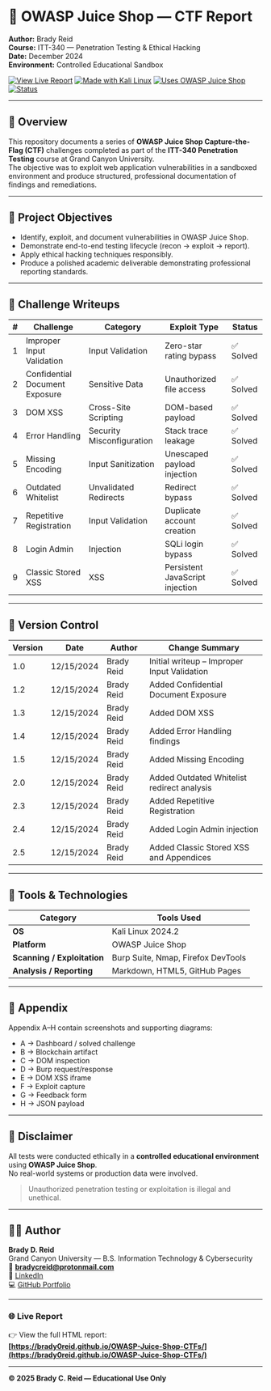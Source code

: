 # 🧠 OWASP Juice Shop — CTF Report  
**Author:** Brady Reid  
**Course:** ITT-340 — Penetration Testing & Ethical Hacking  
**Date:** December 2024  
**Environment:** Controlled Educational Sandbox  

[![View Live Report](https://img.shields.io/badge/View_Live_Report-Click_Here-blue?logo=githubpages&style=for-the-badge)](https://brady0reid.github.io/OWASP-Juice-Shop-CTFs/)
[![Made with Kali Linux](https://img.shields.io/badge/Made%20with-Kali%20Linux-2684FF?logo=kalilinux&logoColor=white)]()
[![Uses OWASP Juice Shop](https://img.shields.io/badge/Platform-OWASP%20Juice%20Shop-orange?logo=owasp)]()
[![Status](https://img.shields.io/badge/Status-Completed-success)]()

---

## 📘 Overview
This repository documents a series of **OWASP Juice Shop Capture-the-Flag (CTF)** challenges completed as part of the **ITT-340 Penetration Testing** course at Grand Canyon University.  
The objective was to exploit web application vulnerabilities in a sandboxed environment and produce structured, professional documentation of findings and remediations.

---

## 🔎 Project Objectives
- Identify, exploit, and document vulnerabilities in OWASP Juice Shop.  
- Demonstrate end-to-end testing lifecycle (recon → exploit → report).  
- Apply ethical hacking techniques responsibly.  
- Produce a polished academic deliverable demonstrating professional reporting standards.

---

## 🧩 Challenge Writeups
| # | Challenge | Category | Exploit Type | Status |
|---|------------|-----------|---------------|---------|
| 1 | Improper Input Validation | Input Validation | Zero-star rating bypass | ✅ Solved |
| 2 | Confidential Document Exposure | Sensitive Data | Unauthorized file access | ✅ Solved |
| 3 | DOM XSS | Cross-Site Scripting | DOM-based payload | ✅ Solved |
| 4 | Error Handling | Security Misconfiguration | Stack trace leakage | ✅ Solved |
| 5 | Missing Encoding | Input Sanitization | Unescaped payload injection | ✅ Solved |
| 6 | Outdated Whitelist | Unvalidated Redirects | Redirect bypass | ✅ Solved |
| 7 | Repetitive Registration | Input Validation | Duplicate account creation | ✅ Solved |
| 8 | Login Admin | Injection | SQLi login bypass | ✅ Solved |
| 9 | Classic Stored XSS | XSS | Persistent JavaScript injection | ✅ Solved |

---

## 🧾 Version Control
| Version | Date | Author | Change Summary |
|----------|------|---------|----------------|
| 1.0 | 12/15/2024 | Brady Reid | Initial writeup – Improper Input Validation |
| 1.2 | 12/15/2024 | Brady Reid | Added Confidential Document Exposure |
| 1.3 | 12/15/2024 | Brady Reid | Added DOM XSS |
| 1.4 | 12/15/2024 | Brady Reid | Added Error Handling findings |
| 1.5 | 12/15/2024 | Brady Reid | Added Missing Encoding |
| 2.0 | 12/15/2024 | Brady Reid | Added Outdated Whitelist redirect analysis |
| 2.3 | 12/15/2024 | Brady Reid | Added Repetitive Registration |
| 2.4 | 12/15/2024 | Brady Reid | Added Login Admin injection |
| 2.5 | 12/15/2024 | Brady Reid | Added Classic Stored XSS and Appendices |

---

## 🧮 Tools & Technologies
| Category | Tools Used |
|-----------|------------|
| **OS** | Kali Linux 2024.2 |
| **Platform** | OWASP Juice Shop |
| **Scanning / Exploitation** | Burp Suite, Nmap, Firefox DevTools |
| **Analysis / Reporting** | Markdown, HTML5, GitHub Pages |

---

## 📸 Appendix
Appendix A–H contain screenshots and supporting diagrams:
- A → Dashboard / solved challenge  
- B → Blockchain artifact  
- C → DOM inspection  
- D → Burp request/response  
- E → DOM XSS iframe  
- F → Exploit capture  
- G → Feedback form  
- H → JSON payload  

---

## 🔐 Disclaimer
All tests were conducted ethically in a **controlled educational environment** using **OWASP Juice Shop**.  
No real-world systems or production data were involved.

> Unauthorized penetration testing or exploitation is illegal and unethical.

---

## 👨‍💻 Author
**Brady D. Reid**  
Grand Canyon University — B.S. Information Technology & Cybersecurity  
📧 **bradycreid@protonmail.com**  
🔗 [LinkedIn](https://www.linkedin.com/in/brady-reidin)  
💻 [GitHub Portfolio](https://github.com/Brady0Reid)

---

### 🌐 Live Report
👉 View the full HTML report:  
**[https://brady0reid.github.io/OWASP-Juice-Shop-CTFs/](https://brady0reid.github.io/OWASP-Juice-Shop-CTFs/)**

---

**© 2025 Brady C. Reid — Educational Use Only**
